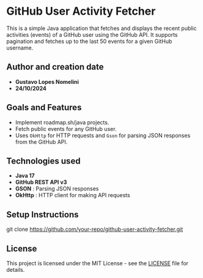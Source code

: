 # GitHub User Activity Fetcher

This is a simple Java application that fetches and displays the recent public activities (events) of a GitHub user using the GitHub API. It supports pagination and fetches up to the last 50 events for a given GitHub username.

## Author and creation date
- **Gustavo Lopes Nomelini**
- **24/10/2024**

## Goals and Features
- Implement roadmap.sh/java projects.
- Fetch public events for any GitHub user.
- Uses `OkHttp` for HTTP requests and `Gson` for parsing JSON responses from the GitHub API.

## Technologies used
- **Java 17**
- **GitHub REST API v3**
- **GSON** : Parsing JSON responses
- **OkHttp** : HTTP client for making API requests

## Setup Instructions
git clone https://github.com/your-repo/github-user-activity-fetcher.git

## License

This project is licensed under the MIT License - see the [LICENSE](LICENSE) file for details.





